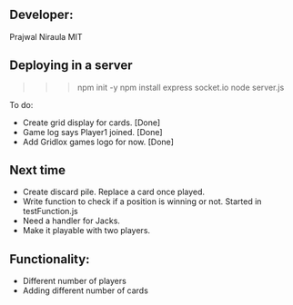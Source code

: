## Developer:
Prajwal Niraula
MIT


## Deploying in a server
>>> npm init -y
>>> npm install express socket.io
>>> node server.js

To do:
- Create grid display for cards. [Done]
- Game log says Player1 joined. [Done]
- Add Gridlox games logo for now. [Done]

## Next time
- Create discard pile. Replace a card once played.
- Write function to check if a position is winning or not. Started in testFunction.js
- Need a handler for Jacks.
- Make it playable with two players.


## Functionality:
- Different number of players
- Adding different number of cards









